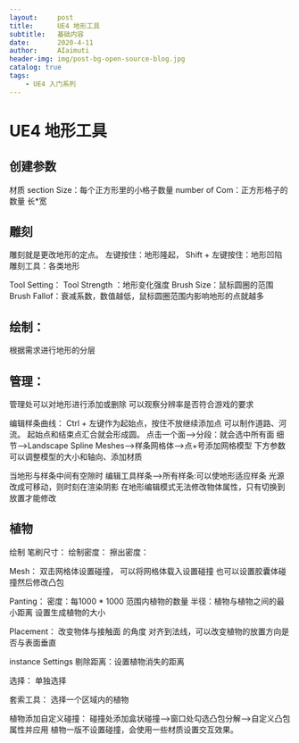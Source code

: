 ```yaml
---
layout:     post
title:      UE4 地形工具
subtitle:   基础内容
date:       2020-4-11
author:     AIaimuti
header-img: img/post-bg-open-source-blog.jpg
catalog: true
tags:
    - UE4 入门系列 
---
```

# UE4 地形工具
## 创建参数
材质
section Size：每个正方形里的小格子数量
number of Com：正方形格子的数量 长*宽

## 雕刻
雕刻就是更改地形的定点。
左键按住：地形隆起，
Shift + 左键按住：地形凹陷
雕刻工具：各类地形

Tool Setting：
Tool  Strength ：地形变化强度
Brush Size：鼠标圆圈的范围
Brush Fallof：衰减系数，数值越低，鼠标圆圈范围内影响地形的点就越多

## 绘制：
根据需求进行地形的分层

## 管理：
管理处可以对地形进行添加或删除
可以观察分辨率是否符合游戏的要求

编辑样条曲线：
Ctrl + 左键作为起始点，按住不放继续添加点
可以制作道路、河流。
起始点和结束点汇合就会形成圆。
点击一个面-->分段：就会选中所有面
细节-->Landscape Spline Meshes-->样条网格体-->点+号添加网格模型
下方参数可以调整模型的大小和轴向、添加材质

当地形与样条中间有空隙时
编辑工具样条-->所有样条:可以使地形适应样条
光源改成可移动，则时刻在渲染阴影
在地形编辑模式无法修改物体属性，只有切换到放置才能修改


## 植物
绘制
笔刷尺寸：
绘制密度：
擦出密度：


Mesh：
双击网格体设置碰撞，
可以将网格体载入设置碰撞
也可以设置胶囊体碰撞然后修改凸包


Panting：
密度：每1000 * 1000 范围内植物的数量
半径：植物与植物之间的最小距离
设置生成植物的大小

Placement：
改变物体与接触面 的角度
对齐到法线，可以改变植物的放置方向是否与表面垂直

instance Settings
剔除距离：设置植物消失的距离

选择：
单独选择

套索工具：
选择一个区域内的植物

植物添加自定义碰撞：
碰撞处添加盒状碰撞-->窗口处勾选凸包分解-->自定义凸包属性并应用
植物一版不设置碰撞，会使用一些材质设置交互效果。



